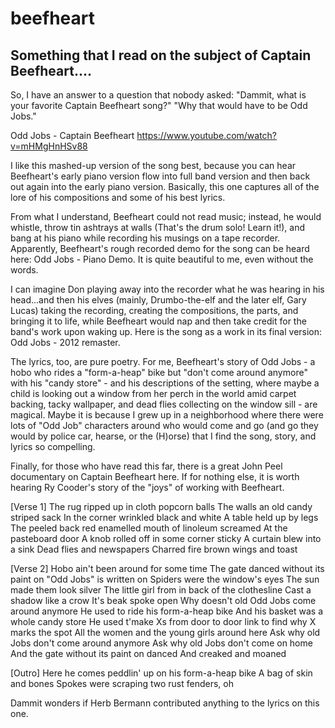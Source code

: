 # beefheart
<c>Something that I read on the subject of Captain Beefheart....</c>
---
So, I have an answer to a question that nobody asked: "Dammit, what is your favorite Captain Beefheart song?"  "Why that would have to be Odd Jobs."
 
Odd Jobs - Captain Beefheart
https://www.youtube.com/watch?v=mHMgHnHSv88
 
I like this mashed-up version of the song best, because you can hear Beefheart's early piano version flow into full band version and then back out again into the early piano version. Basically, this one captures all of the lore of his compositions and some of his best lyrics. 
 
From what I understand, Beefheart could not read music; instead, he would whistle, throw tin ashtrays at walls (That's the drum solo! Learn it!), and bang at his piano while recording his musings on a tape recorder. Apparently, Beefheart's rough recorded demo for the song can be heard here: Odd Jobs - Piano Demo. It is quite beautiful to me, even without the words. 
 
I can imagine Don playing away into the recorder what he was hearing in his head...and then his elves (mainly, Drumbo-the-elf and the later elf, Gary Lucas) taking the recording, creating the compositions, the parts, and bringing it to life, while Beefheart would nap and then take credit for the band's work upon waking up. Here is the song as a work in its final version: Odd Jobs - 2012 remaster. 
 
The lyrics, too, are pure poetry. For me, Beefheart's story of Odd Jobs - a hobo who rides a "form-a-heap" bike but "don't come around anymore" with his "candy store" - and his descriptions of the setting, where maybe a child is looking out a window from her perch in the world amid carpet backing, tacky wallpaper, and dead flies collecting on the window sill - are magical.  Maybe it is because I grew up in a neighborhood where there were lots of "Odd Job" characters around who would come and go (and go they would by police car, hearse, or the (H)orse) that I find the song, story, and lyrics so compelling. 
 
Finally, for those who have read this far, there is a great John Peel documentary on Captain Beefheart here. If for nothing else, it is worth hearing Ry Cooder's story of the "joys" of working with Beefheart.
 
[Verse 1]
The rug ripped up in cloth popcorn balls
The walls an old candy striped sack
In the corner wrinkled black and white
A table held up by legs
The peeled back red enamelled mouth of linoleum screamed
At the pasteboard door
A knob rolled off in some corner sticky
A curtain blew into a sink
Dead flies and newspapers
Charred fire brown wings and toast

[Verse 2]
Hobo ain't been around for some time
The gate danced without its paint on
"Odd Jobs" is written on
Spiders were the window's eyes
The sun made them look silver
The little girl from in back of the clothesline
Cast a shadow like a crow
It's beak spoke open
Why doesn't old Odd Jobs come around anymore
He used to ride his form-a-heap bike
And his basket was a whole candy store
He used t'make Xs from door to door link to find why X marks the spot
All the women and the young girls around here
Ask why old Jobs don't come around anymore
Ask why old Jobs don't come on home
And the gate without its paint on danced
And creaked and moaned

[Outro]
Here he comes peddlin' up on his form-a-heap bike
A bag of skin and bones
Spokes were scraping two rust fenders, oh
 
Dammit wonders if Herb Bermann contributed anything to the lyrics on this one.
